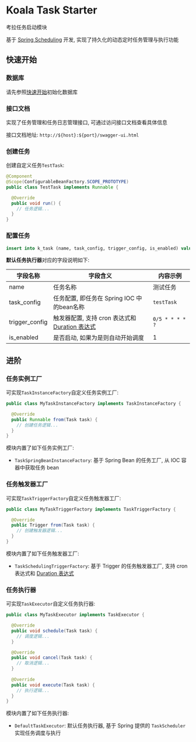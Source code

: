 # Koala Task Starter

考拉任务启动模块

基于 [Spring Scheduling](https://docs.spring.io/spring-framework/reference/integration/scheduling.html) 开发, 实现了持久化的动态定时任务管理与执行功能

## 快速开始

### 数据库

请先参照[快速开始](../../docs/guide/getting-started.md#初始化数据库)初始化数据库

### 接口文档

实现了任务管理和任务日志管理接口, 可通过访问接口文档查看具体信息

接口文档地址: `http://${host}:${port}/swagger-ui.html`

### 创建任务

创建自定义任务`TestTask`:

```java
@Component
@Scope(ConfigurableBeanFactory.SCOPE_PROTOTYPE)
public class TestTask implements Runnable {

  @Override
  public void run() {
    // 任务逻辑...
  }
}
```

### 配置任务

```sql
insert into k_task (name, task_config, trigger_config, is_enabled) values ("测试任务", "testTask", "0/5 * * * * ?", 1);
```

**默认任务执行器**对应的字段说明如下:

| 字段名称       | 字段含义                                                     | 内容示例        |
| -------------- | ------------------------------------------------------------ | --------------- |
| name           | 任务名称                                                     | 测试任务        |
| task_config    | 任务配置, 即任务在 Spring IOC 中的bean名称                   | `testTask`      |
| trigger_config | 触发器配置, 支持 cron 表达式和 [Duration 表达式](https://docs.oracle.com/javase/8/docs/api/java/time/Duration.html#parse-java.lang.CharSequence-) | `0/5 * * * * ?` |
| is_enabled     | 是否启动, 如果为是则自动开始调度                             | 1               |

## 进阶

### 任务实例工厂

可实现`TaskInstanceFactory`自定义任务实例工厂:

```java
public class MyTaskInstanceFactory implements TaskInstanceFactory {

  @Override
  public Runnable from(Task task) {
    // 创建任务逻辑...
  }
}
```

模块内置了如下任务实例工厂:

- `TaskSpringBeanInstanceFactory`: 基于 Spring Bean 的任务工厂, 从 IOC 容器中获取任务 bean

### 任务触发器工厂

可实现`TaskTriggerFactory`自定义任务触发器工厂:

```java
public class MyTaskTriggerFactory implements TaskTriggerFactory {

  @Override
  public Trigger from(Task task) {
    // 创建触发器逻辑...
  }
}
```

模块内置了如下任务触发器工厂:

- `TaskSchedulingTriggerFactory`: 基于 Trigger 的任务触发器工厂, 支持 cron 表达式和 [Duration 表达式](https://docs.oracle.com/javase/8/docs/api/java/time/Duration.html#parse-java.lang.CharSequence-)

### 任务执行器

可实现`TaskExecutor`自定义任务执行器:

```java
public class MyTaskExecutor implements TaskExecutor {

  @Override
  public void schedule(Task task) {
    // 调度逻辑...
  }

  @Override
  public void cancel(Task task) {
    // 取消逻辑...
  }
    
  @Override
  public void execute(Task task) {
    // 执行逻辑...
  }
}
```

模块内置了如下任务执行器:

- `DefaultTaskExecutor`: 默认任务执行器, 基于 Spring 提供的 `TaskScheduler` 实现任务调度与执行
